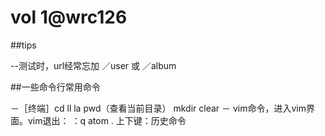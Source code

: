 # vol 1@wrc126


##tips

--测试时，url经常忘加 ／user 或 ／album



##一些命令行常用命令

－［终端］cd    ll    la   pwd（查看当前目录）  mkdir clear  －
vim命令，进入vim界面。vim退出：   ：q
atom .
上下键：历史命令
